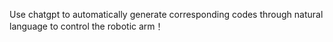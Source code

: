 Use chatgpt to automatically generate corresponding codes through natural language to control the robotic arm！

